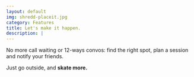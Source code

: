 ```yaml
---
layout: default
img: shredd-placeit.jpg
category: Features
title: Let's make it happen.
description: |
---
```

<p>No more call waiting or 12-ways convos: find the right spot, plan a session and notify your friends.</p>
<p>Just go outside, and <strong>skate more.</strong></p>
